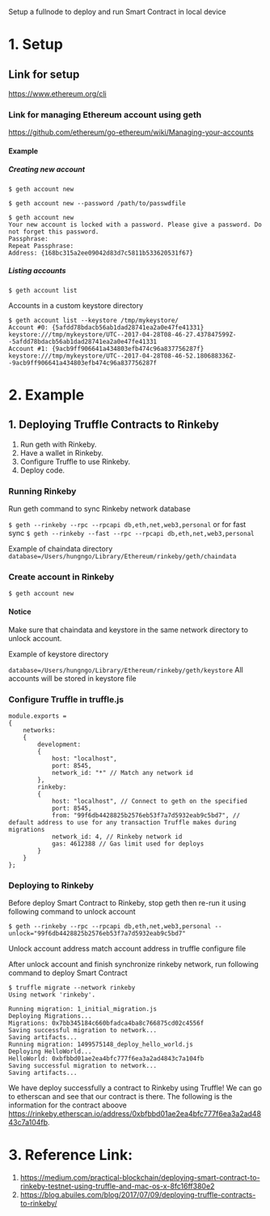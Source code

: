 Setup a fullnode to deploy and run Smart Contract in local device

# 1. Setup
## Link for setup
https://www.ethereum.org/cli

### Link for managing Ethereum account using geth
https://github.com/ethereum/go-ethereum/wiki/Managing-your-accounts

#### Example
##### Creating new account
```
$ geth account new
```
```
$ geth account new --password /path/to/passwdfile
```
```
$ geth account new
Your new account is locked with a password. Please give a password. Do not forget this password.
Passphrase:
Repeat Passphrase:
Address: {168bc315a2ee09042d83d7c5811b533620531f67}
```
##### Listing accounts
```
$ geth account list
```
Accounts in a custom keystore directory
```
$ geth account list --keystore /tmp/mykeystore/
Account #0: {5afdd78bdacb56ab1dad28741ea2a0e47fe41331} keystore:///tmp/mykeystore/UTC--2017-04-28T08-46-27.437847599Z--5afdd78bdacb56ab1dad28741ea2a0e47fe41331
Account #1: {9acb9ff906641a434803efb474c96a837756287f} keystore:///tmp/mykeystore/UTC--2017-04-28T08-46-52.180688336Z--9acb9ff906641a434803efb474c96a837756287f
```
# 2. Example
## 1. Deploying Truffle Contracts to Rinkeby
1. Run geth with Rinkeby.
2. Have a wallet in Rinkeby.
3. Configure Truffle to use Rinkeby.
4. Deploy code.

### Running Rinkeby
Run geth command to sync Rinkeby network database

`$ geth --rinkeby --rpc --rpcapi db,eth,net,web3,personal`
or for fast sync
`$ geth --rinkeby --fast --rpc --rpcapi db,eth,net,web3,personal`

Example of chaindata directory
`database=/Users/hungngo/Library/Ethereum/rinkeby/geth/chaindata`

### Create account in Rinkeby

`$ geth account new`
#### Notice
Make sure that chaindata and keystore in the same network directory to unlock account.

Example of keystore directory

`database=/Users/hungngo/Library/Ethereum/rinkeby/geth/keystore`
All accounts will be stored in keystore file
### Configure Truffle in truffle.js
```
module.exports =
{
    networks:
    {
        development:
        {
            host: "localhost",
            port: 8545,
            network_id: "*" // Match any network id
        },
        rinkeby:
        {
            host: "localhost", // Connect to geth on the specified
            port: 8545,
            from: "99f6db4428825b2576eb53f7a7d5932eab9c5bd7", // default address to use for any transaction Truffle makes during migrations
            network_id: 4, // Rinkeby network id
            gas: 4612388 // Gas limit used for deploys
        }
    }
};
```

### Deploying to Rinkeby
Before deploy Smart Contract to Rinkeby, stop geth then re-run it using following command to unlock account

`$ geth --rinkeby --rpc --rpcapi db,eth,net,web3,personal --unlock="99f6db4428825b2576eb53f7a7d5932eab9c5bd7"`

Unlock account address match account address in truffle configure file

After unlock account and finish synchronize rinkeby network, run following command to deploy Smart Contract
```
$ truffle migrate --network rinkeby
Using network 'rinkeby'.

Running migration: 1_initial_migration.js
Deploying Migrations...
Migrations: 0x7bb345184c660bfadca4ba8c766875cd02c4556f
Saving successful migration to network...
Saving artifacts...
Running migration: 1499575148_deploy_hello_world.js
Deploying HelloWorld...
HelloWorld: 0xbfbbd01ae2ea4bfc777f6ea3a2ad4843c7a104fb
Saving successful migration to network...
Saving artifacts...
```
We have deploy successfully a contract to Rinkeby using Truffle! We can go to etherscan and see that our contract is there. The following is the information for the contract aboove https://rinkeby.etherscan.io/address/0xbfbbd01ae2ea4bfc777f6ea3a2ad4843c7a104fb.

# 3. Reference Link:

1. https://medium.com/practical-blockchain/deploying-smart-contract-to-rinkeby-testnet-using-truffle-and-mac-os-x-8fc16ff380e2
2. https://blog.abuiles.com/blog/2017/07/09/deploying-truffle-contracts-to-rinkeby/




